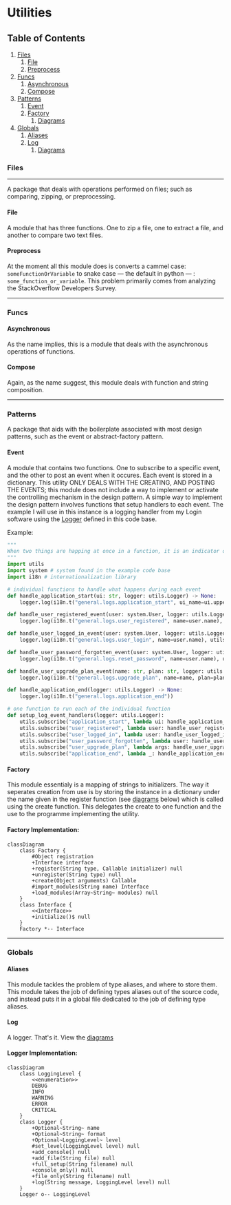 # Utilities

## Table of Contents

1. [Files](#files)
    1. [File](#file)
    2. [Preprocess](#preprocess)
2. [Funcs](#funcs)
    1. [Asynchronous](#asynchronous)
    2. [Compose](#compose)
3. [Patterns](#patterns)
    1. [Event](#event)
    2. [Factory](#factory)
        1. [Diagrams](#factory-implementation)
4. [Globals](#globals)
    1. [Aliases](#aliases)
    2. [Log](#log)
        1. [Diagrams](#logger-implementation)

### Files

---

A package that deals with operations performed on files; such as comparing, zipping, or preprocessing.

#### __File__

A module that has three functions. One to zip a file, one to extract a file, and another to compare two text files.

#### __Preprocess__

At the moment all this module does is converts a cammel case: `someFunctionOrVariable` to snake case &mdash; the default in python &mdash; : `some_function_or_variable`. This problem primarily comes from analyzing the StackOverflow Developers Survey.

---

### Funcs

#### __Asynchronous__

As the name implies, this is a module that deals with the asynchronous operations of functions.

#### __Compose__

Again, as the name suggest, this module deals with function and string composition.

---

### Patterns

A package that aids with the boilerplate associated with most design patterns, such as the event or abstract-factory pattern. 

#### __Event__

A module that contains two functions. One to subscribe to a specific event, and the other to post an event when it occures. Each event is stored in a dictionary. This utility ONLY DEALS WITH THE CREATING, AND POSTING THE EVENTS; this module does not include a way to implement or activate the controlling mechanism in the design pattern. A simple way to implement the design pattern involves functions that setup handlers to each event. The example I will use in this instance is a logging handler from my Login software using the [Logger](#log) defined in this code base.

Example:

```python
"""
When two things are happing at once in a function, it is an indicator of low cohesion; high coupling; overall bad design; and an indicator that the event pattern should be used.
"""
import utils
import system # system found in the example code base
import i18n # internationalization library

# individual functions to handle what happens during each event
def handle_application_start(ui: str, logger: utils.Logger) -> None:
    logger.log(i18n.t("general.logs.application_start", ui_name=ui.upper()))

def handle_user_registered_event(user: system.User, logger: utils.Logger) -> None:
    logger.log(i18n.t("general.logs.user_registered", name=user.name), utils.LoggingLevel.INFO)

def handle_user_logged_in_event(user: system.User, logger: utils.Logger) -> None:
    logger.log(i18n.t("general.logs.user_login", name=user.name), utils.LoggingLevel.INFO)

def handle_user_password_forgotten_event(user: system.User, logger: utils.Logger) -> None:
    logger.log(i18n.t("general.logs.reset_password", name=user.name), utils.LoggingLevel.INFO)

def handle_user_upgrade_plan_event(name: str, plan: str, logger: utils.Logger) -> None:
    logger.log(i18n.t("general.logs.upgrade_plan", name=name, plan=plan), utils.LoggingLevel.INFO)

def handle_application_end(logger: utils.Logger) -> None:
    logger.log(i18n.t("general.logs.application_end"))

# one function to run each of the individual function
def setup_log_event_handlers(logger: utils.Logger):
    utils.subscribe("application_start", lambda ui: handle_application_start(ui, logger))
    utils.subscribe("user_registered", lambda user: handle_user_registered_event(user, logger))
    utils.subscribe("user_logged_in", lambda user: handle_user_logged_in_event(user, logger))
    utils.subscribe("user_password_forgotten", lambda user: handle_user_password_forgotten_event(user, logger))
    utils.subscribe("user_upgrade_plan", lambda args: handle_user_upgrade_plan_event(*args, logger=logger))
    utils.subscribe("application_end", lambda _: handle_application_end(logger))
```

#### __Factory__

This module essentialy is a mapping of strings to initializers. The way it seperates creation from use is by storing the instance in a dictionary under the name given in the register function (see [diagrams](#diagrams) below) which is called using the create function. This delegates the create to one function and the use to the programme implementing the utility.

#### Factory Implementation:

```mermaid
classDiagram
    class Factory {
        #Object registration
        +Interface interface
        +register(String type, Callable initializer) null
        +unregister(String type) null
        +create(Object arguments) Callable
        #import_modules(String name) Interface
        +load_modules(Array~String~ modules) null
    }
    class Interface {
        <<Interface>>
        +initialize()$ null
    }
    Factory *-- Interface
```

---

### Globals

#### __Aliases__

This module tackles the problem of type aliases, and where to store them. This module takes the job of defining types aliases out of the source code, and instead puts it in a global file dedicated to the job of defining type aliases.

#### __Log__

A logger. That's it. View the [diagrams](#logger-implementation)

#### Logger Implementation:

```mermaid
classDiagram
    class LoggingLevel {
        <<enumeration>>
        DEBUG
        INFO
        WARNING
        ERROR
        CRITICAL
    }
    class Logger {
        +Optional~String~ name
        +Optional~String~ format
        +Optional~LoggingLevel~ level
        #set_level(LoggingLevel level) null
        +add_console() null
        +add_file(String file) null
        +full_setup(String filename) null
        +console_only() null
        +file_only(String filename) null
        +log(String message, LoggingLevel level) null
    }
    Logger o-- LoggingLevel
```